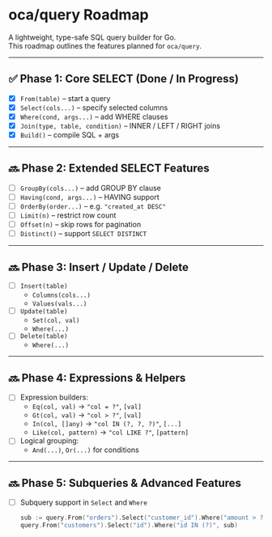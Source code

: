 # oca/query Roadmap

A lightweight, type-safe SQL query builder for Go.  
This roadmap outlines the features planned for `oca/query`.

---

## ✅ Phase 1: Core SELECT (Done / In Progress)
- [x] `From(table)` – start a query
- [x] `Select(cols...)` – specify selected columns
- [x] `Where(cond, args...)` – add WHERE clauses
- [x] `Join(type, table, condition)` – INNER / LEFT / RIGHT joins
- [x] `Build()` – compile SQL + args

---

## 🔜 Phase 2: Extended SELECT Features
- [ ] `GroupBy(cols...)` – add GROUP BY clause
- [ ] `Having(cond, args...)` – HAVING support
- [ ] `OrderBy(order...)` – e.g. `"created_at DESC"`
- [ ] `Limit(n)` – restrict row count
- [ ] `Offset(n)` – skip rows for pagination
- [ ] `Distinct()` – support `SELECT DISTINCT`

---

## 🔜 Phase 3: Insert / Update / Delete
- [ ] `Insert(table)`  
  - `Columns(cols...)`  
  - `Values(vals...)`  
- [ ] `Update(table)`  
  - `Set(col, val)`  
  - `Where(...)`  
- [ ] `Delete(table)`  
  - `Where(...)`  

---

## 🔜 Phase 4: Expressions & Helpers
- [ ] Expression builders:
  - `Eq(col, val)` → `"col = ?"`, `[val]`
  - `Gt(col, val)` → `"col > ?"`, `[val]`
  - `In(col, []any)` → `"col IN (?, ?, ?)"`, `[...]`
  - `Like(col, pattern)` → `"col LIKE ?"`, `[pattern]`
- [ ] Logical grouping:  
  - `And(...)`, `Or(...)` for conditions

---

## 🔜 Phase 5: Subqueries & Advanced Features
- [ ] Subquery support in `Select` and `Where`
  ```go
  sub := query.From("orders").Select("customer_id").Where("amount > ?", 1000)
  query.From("customers").Select("id").Where("id IN (?)", sub)
